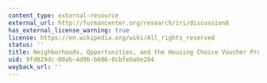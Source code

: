 ```yaml
---
content_type: external-resource
external_url: http://furmancenter.org/research/iri/discussion8
has_external_license_warning: true
license: https://en.wikipedia.org/wiki/All_rights_reserved
status: ''
title: Neighborhoods, Opportunities, and the Housing Choice Voucher Program
uid: 9fd029dc-00ab-4d9b-b686-0cbfe6a0e284
wayback_url: ''
---
```

